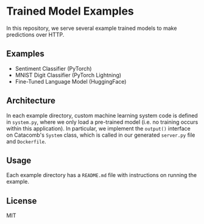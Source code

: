 # Trained Model Examples
In this repository, we serve several example trained models to make predictions over HTTP.

## Examples
- Sentiment Classifier (PyTorch)
- MNIST Digit Classifier (PyTorch Lightning)
- Fine-Tuned Language Model (HuggingFace)

## Architecture
In each example directory, custom machine learning system code is defined in `system.py`, where we only load a pre-trained model (i.e. no training occurs within this application). In particular, we implement the `output()` interface on Catacomb's `System` class, which is called in our generated `server.py` file and `Dockerfile`.

## Usage
Each example directory has a `README.md` file with instructions on running the example.

## License
MIT
